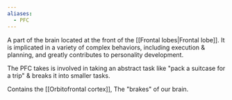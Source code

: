 ```yaml
---
aliases:
  - PFC
---
```

A part of the brain located at the front of the [[Frontal lobes|Frontal lobe]]. It is implicated in a variety of complex behaviors, including execution & planning, and greatly contributes to personality development.

The PFC takes is involved in taking an abstract task like "pack a suitcase for a trip" & breaks it into smaller tasks.

Contains the [[Orbitofrontal cortex]], The "brakes" of our brain.